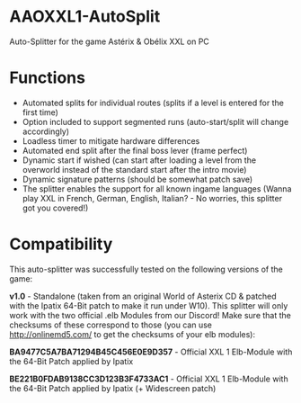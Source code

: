 # AAOXXL1-AutoSplit
Auto-Splitter for the game Astérix &amp; Obélix XXL on PC

# Functions
 - Automated splits for individual routes (splits if a level is entered for the first time)
 - Option included to support segmented runs (auto-start/split will change accordingly)
 - Loadless timer to mitigate hardware differences
 - Automated end split after the final boss lever (frame perfect)
 - Dynamic start if wished (can start after loading a level from the overworld instead of the standard start after the intro movie)
 - Dynamic signature patterns (should be somewhat patch save)
 - The splitter enables the support for all known ingame languages (Wanna play XXL in French, German, English, Italian? - No worries, this splitter got you covered!)
 
 # Compatibility
 This auto-splitter was successfully tested on the following versions of the game:
 
 **v1.0** - Standalone (taken from an original World of Asterix CD & patched with the Ipatix 64-Bit patch to make it run under W10).
 This splitter will only work with the two official .elb Modules from our Discord! Make sure that the checksums of these correspond to those (you can use http://onlinemd5.com/ to get the checksums of your elb modules):
 
**BA9477C5A7BA71294B45C456E0E9D357** - Official XXL 1 Elb-Module with the 64-Bit Patch applied by Ipatix

**BE221B0FDAB9138CC3D123B3F4733AC1** - Official XXL 1 Elb-Module with the 64-Bit Patch applied by Ipatix (+ Widescreen patch)
